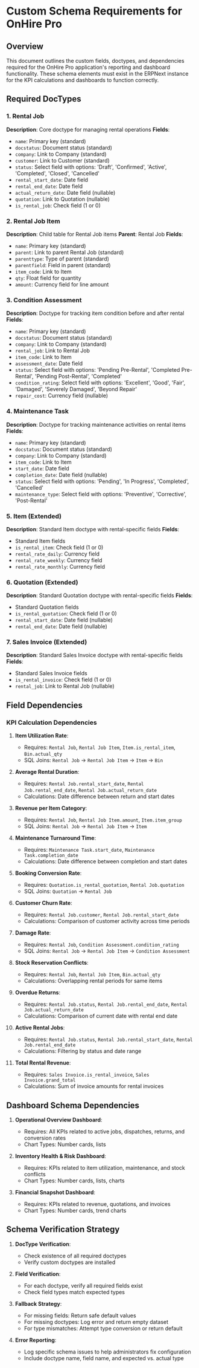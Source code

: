# Custom Schema Requirements for OnHire Pro

## Overview
This document outlines the custom fields, doctypes, and dependencies required for the OnHire Pro application's reporting and dashboard functionality. These schema elements must exist in the ERPNext instance for the KPI calculations and dashboards to function correctly.

## Required DocTypes

### 1. Rental Job
**Description**: Core doctype for managing rental operations
**Fields**:
- `name`: Primary key (standard)
- `docstatus`: Document status (standard)
- `company`: Link to Company (standard)
- `customer`: Link to Customer (standard)
- `status`: Select field with options: 'Draft', 'Confirmed', 'Active', 'Completed', 'Closed', 'Cancelled'
- `rental_start_date`: Date field
- `rental_end_date`: Date field
- `actual_return_date`: Date field (nullable)
- `quotation`: Link to Quotation (nullable)
- `is_rental_job`: Check field (1 or 0)

### 2. Rental Job Item
**Description**: Child table for Rental Job items
**Parent**: Rental Job
**Fields**:
- `name`: Primary key (standard)
- `parent`: Link to parent Rental Job (standard)
- `parenttype`: Type of parent (standard)
- `parentfield`: Field in parent (standard)
- `item_code`: Link to Item
- `qty`: Float field for quantity
- `amount`: Currency field for line amount

### 3. Condition Assessment
**Description**: Doctype for tracking item condition before and after rental
**Fields**:
- `name`: Primary key (standard)
- `docstatus`: Document status (standard)
- `company`: Link to Company (standard)
- `rental_job`: Link to Rental Job
- `item_code`: Link to Item
- `assessment_date`: Date field
- `status`: Select field with options: 'Pending Pre-Rental', 'Completed Pre-Rental', 'Pending Post-Rental', 'Completed'
- `condition_rating`: Select field with options: 'Excellent', 'Good', 'Fair', 'Damaged', 'Severely Damaged', 'Beyond Repair'
- `repair_cost`: Currency field (nullable)

### 4. Maintenance Task
**Description**: Doctype for tracking maintenance activities on rental items
**Fields**:
- `name`: Primary key (standard)
- `docstatus`: Document status (standard)
- `company`: Link to Company (standard)
- `item_code`: Link to Item
- `start_date`: Date field
- `completion_date`: Date field (nullable)
- `status`: Select field with options: 'Pending', 'In Progress', 'Completed', 'Cancelled'
- `maintenance_type`: Select field with options: 'Preventive', 'Corrective', 'Post-Rental'

### 5. Item (Extended)
**Description**: Standard Item doctype with rental-specific fields
**Fields**:
- Standard Item fields
- `is_rental_item`: Check field (1 or 0)
- `rental_rate_daily`: Currency field
- `rental_rate_weekly`: Currency field
- `rental_rate_monthly`: Currency field

### 6. Quotation (Extended)
**Description**: Standard Quotation doctype with rental-specific fields
**Fields**:
- Standard Quotation fields
- `is_rental_quotation`: Check field (1 or 0)
- `rental_start_date`: Date field (nullable)
- `rental_end_date`: Date field (nullable)

### 7. Sales Invoice (Extended)
**Description**: Standard Sales Invoice doctype with rental-specific fields
**Fields**:
- Standard Sales Invoice fields
- `is_rental_invoice`: Check field (1 or 0)
- `rental_job`: Link to Rental Job (nullable)

## Field Dependencies

### KPI Calculation Dependencies

1. **Item Utilization Rate**:
   - Requires: `Rental Job`, `Rental Job Item`, `Item.is_rental_item`, `Bin.actual_qty`
   - SQL Joins: `Rental Job` → `Rental Job Item` → `Item` → `Bin`

2. **Average Rental Duration**:
   - Requires: `Rental Job.rental_start_date`, `Rental Job.rental_end_date`, `Rental Job.actual_return_date`
   - Calculations: Date difference between return and start dates

3. **Revenue per Item Category**:
   - Requires: `Rental Job`, `Rental Job Item.amount`, `Item.item_group`
   - SQL Joins: `Rental Job` → `Rental Job Item` → `Item`

4. **Maintenance Turnaround Time**:
   - Requires: `Maintenance Task.start_date`, `Maintenance Task.completion_date`
   - Calculations: Date difference between completion and start dates

5. **Booking Conversion Rate**:
   - Requires: `Quotation.is_rental_quotation`, `Rental Job.quotation`
   - SQL Joins: `Quotation` → `Rental Job`

6. **Customer Churn Rate**:
   - Requires: `Rental Job.customer`, `Rental Job.rental_start_date`
   - Calculations: Comparison of customer activity across time periods

7. **Damage Rate**:
   - Requires: `Rental Job`, `Condition Assessment.condition_rating`
   - SQL Joins: `Rental Job` → `Rental Job Item` → `Condition Assessment`

8. **Stock Reservation Conflicts**:
   - Requires: `Rental Job`, `Rental Job Item`, `Bin.actual_qty`
   - Calculations: Overlapping rental periods for same items

9. **Overdue Returns**:
   - Requires: `Rental Job.status`, `Rental Job.rental_end_date`, `Rental Job.actual_return_date`
   - Calculations: Comparison of current date with rental end date

10. **Active Rental Jobs**:
    - Requires: `Rental Job.status`, `Rental Job.rental_start_date`, `Rental Job.rental_end_date`
    - Calculations: Filtering by status and date range

11. **Total Rental Revenue**:
    - Requires: `Sales Invoice.is_rental_invoice`, `Sales Invoice.grand_total`
    - Calculations: Sum of invoice amounts for rental invoices

## Dashboard Schema Dependencies

1. **Operational Overview Dashboard**:
   - Requires: All KPIs related to active jobs, dispatches, returns, and conversion rates
   - Chart Types: Number cards, lists

2. **Inventory Health & Risk Dashboard**:
   - Requires: KPIs related to item utilization, maintenance, and stock conflicts
   - Chart Types: Number cards, lists, charts

3. **Financial Snapshot Dashboard**:
   - Requires: KPIs related to revenue, quotations, and invoices
   - Chart Types: Number cards, trend charts

## Schema Verification Strategy

1. **DocType Verification**:
   - Check existence of all required doctypes
   - Verify custom doctypes are installed

2. **Field Verification**:
   - For each doctype, verify all required fields exist
   - Check field types match expected types

3. **Fallback Strategy**:
   - For missing fields: Return safe default values
   - For missing doctypes: Log error and return empty dataset
   - For type mismatches: Attempt type conversion or return default

4. **Error Reporting**:
   - Log specific schema issues to help administrators fix configuration
   - Include doctype name, field name, and expected vs. actual type
